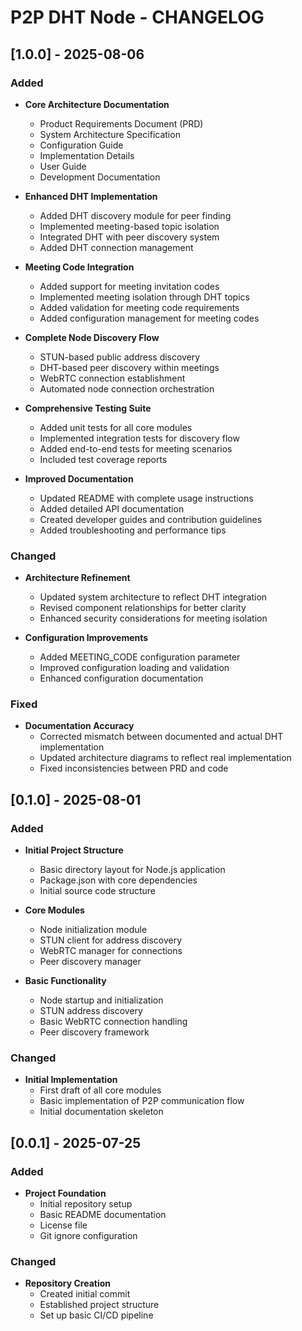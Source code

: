 # P2P DHT Node - CHANGELOG

## [1.0.0] - 2025-08-06

### Added

- **Core Architecture Documentation**
  - Product Requirements Document (PRD)
  - System Architecture Specification
  - Configuration Guide
  - Implementation Details
  - User Guide
  - Development Documentation

- **Enhanced DHT Implementation**
  - Added DHT discovery module for peer finding
  - Implemented meeting-based topic isolation
  - Integrated DHT with peer discovery system
  - Added DHT connection management

- **Meeting Code Integration**
  - Added support for meeting invitation codes
  - Implemented meeting isolation through DHT topics
  - Added validation for meeting code requirements
  - Added configuration management for meeting codes

- **Complete Node Discovery Flow**
  - STUN-based public address discovery
  - DHT-based peer discovery within meetings
  - WebRTC connection establishment
  - Automated node connection orchestration

- **Comprehensive Testing Suite**
  - Added unit tests for all core modules
  - Implemented integration tests for discovery flow
  - Added end-to-end tests for meeting scenarios
  - Included test coverage reports

- **Improved Documentation**
  - Updated README with complete usage instructions
  - Added detailed API documentation
  - Created developer guides and contribution guidelines
  - Added troubleshooting and performance tips

### Changed

- **Architecture Refinement**
  - Updated system architecture to reflect DHT integration
  - Revised component relationships for better clarity
  - Enhanced security considerations for meeting isolation

- **Configuration Improvements**
  - Added MEETING_CODE configuration parameter
  - Improved configuration loading and validation
  - Enhanced configuration documentation

### Fixed

- **Documentation Accuracy**
  - Corrected mismatch between documented and actual DHT implementation
  - Updated architecture diagrams to reflect real implementation
  - Fixed inconsistencies between PRD and code

## [0.1.0] - 2025-08-01

### Added

- **Initial Project Structure**
  - Basic directory layout for Node.js application
  - Package.json with core dependencies
  - Initial source code structure

- **Core Modules**
  - Node initialization module
  - STUN client for address discovery
  - WebRTC manager for connections
  - Peer discovery manager

- **Basic Functionality**
  - Node startup and initialization
  - STUN address discovery
  - Basic WebRTC connection handling
  - Peer discovery framework

### Changed

- **Initial Implementation**
  - First draft of all core modules
  - Basic implementation of P2P communication flow
  - Initial documentation skeleton

## [0.0.1] - 2025-07-25

### Added

- **Project Foundation**
  - Initial repository setup
  - Basic README documentation
  - License file
  - Git ignore configuration

### Changed

- **Repository Creation**
  - Created initial commit
  - Established project structure
  - Set up basic CI/CD pipeline